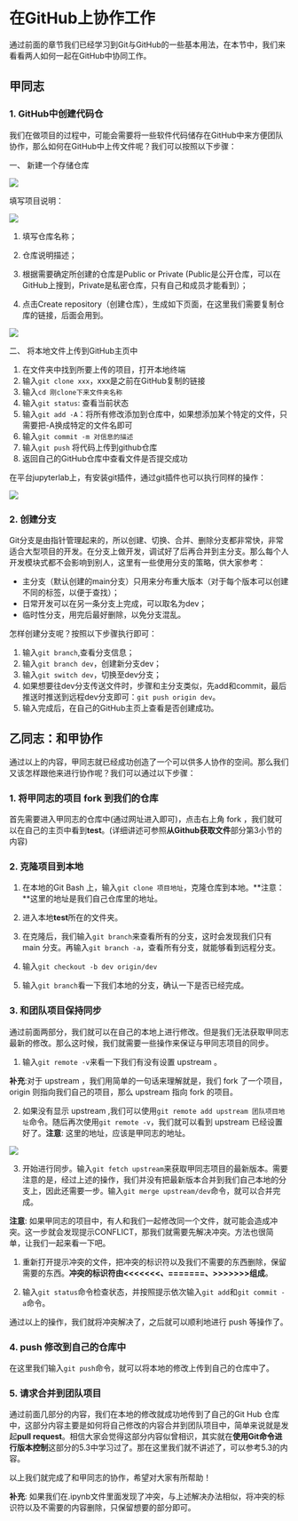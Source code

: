 # 在GitHub上协作工作

通过前面的章节我们已经学习到Git与GitHub的一些基本用法，在本节中，我们来看看两人如何一起在GitHub中协同工作。

## 甲同志

### 1. GitHub中创建代码仓

我们在做项目的过程中，可能会需要将一些软件代码储存在GitHub中来方便团队协作，那么如何在GitHub中上传文件呢？我们可以按照以下步骤：

一、 新建一个存储仓库

![](../img/create_repo.jpg)

填写项目说明：

![](../img/new_repo_setting.jpg)

1. 填写仓库名称；

2. 仓库说明描述；

3. 根据需要确定所创建的仓库是Public or Private (Public是公开仓库，可以在GitHub上搜到，Private是私密仓库，只有自己和成员才能看到）；

4. 点击Create repository（创建仓库），生成如下页面，在这里我们需要复制仓库的链接，后面会用到。

![](../img/copy_ssh_path.jpg)

二、 将本地文件上传到GitHub主页中

1. 在文件夹中找到所要上传的项目，打开本地终端
2. 输入`git clone xxx`，xxx是之前在GitHub复制的链接
3. 输入`cd 刚clone下来文件夹名称`
4. 输入`git status`: 查看当前状态
5. 输入`git add -A`：将所有修改添加到仓库中，如果想添加某个特定的文件，只需要把-A换成特定的文件名即可
7. 输入`git commit -m 对信息的描述`
8. 输入`git push` 将代码上传到github仓库
9. 返回自己的GitHub仓库中查看文件是否提交成功

在平台jupyterlab上，有安装git插件，通过git插件也可以执行同样的操作：

![](../img/jupyterhub_use_git_plugin.png)

### 2. 创建分支

Git分支是由指针管理起来的，所以创建、切换、合并、删除分支都非常快，非常适合大型项目的开发。在分支上做开发，调试好了后再合并到主分支。那么每个人开发模块式都不会影响到别人，这里有一些使用分支的策略，供大家参考：

- 主分支（默认创建的main分支）只用来分布重大版本（对于每个版本可以创建不同的标签，以便于查找）；
- 日常开发可以在另一条分支上完成，可以取名为dev；
- 临时性分支，用完后最好删除，以免分支混乱。

怎样创建分支呢？按照以下步骤执行即可：

1. 输入`git branch`,查看分支信息；
2. 输入`git branch dev`，创建新分支dev；
3. 输入`git switch dev`，切换至dev分支；
4. 如果想要往dev分支传送文件时，步骤和主分支类似，先add和commit，最后推送时推送到远程dev分支即可：`git push origin dev`。
5. 输入完成后，在自己的GitHub主页上查看是否创建成功。

## 乙同志：和甲协作

通过以上的内容，甲同志就已经成功创造了一个可以供多人协作的空间。那么我们又该怎样跟他来进行协作呢？我们可以通过以下步骤：

### 1. 将甲同志的项目 fork 到我们的仓库

首先需要进入甲同志的仓库中(通过网址进入即可)，点击右上角 fork ，我们就可以在自己的主页中看到**test**。(详细讲述可参照**从Github获取文件**部分第3小节的内容)

### 2. 克隆项目到本地

1. 在本地的Git Bash 上，输入`git clone 项目地址`，克隆仓库到本地。**注意：**这里的地址是我们自己仓库里的地址。

2. 进入本地**test**所在的文件夹。

3. 在克隆后，我们输入`git branch`来查看所有的分支，这时会发现我们只有 main 分支。再输入`git branch -a`，查看所有分支，就能够看到远程分支。

4. 输入`git checkout -b dev origin/dev`

5. 输入`git branch`看一下我们本地的分支，确认一下是否已经完成。

### 3. 和团队项目保持同步

通过前面两部分，我们就可以在自己的本地上进行修改。但是我们无法获取甲同志最新的修改。那么这时候，我们就需要一些操作来保证与甲同志项目的同步。

1. 输入`git remote -v`来看一下我们有没有设置 upstream 。

**补充**:对于 upstream ，我们用简单的一句话来理解就是，我们 fork 了一个项目，origin 则指向我们自己的项目，那么 upstream 指向 fork 的项目。

2. 如果没有显示 upstream ,我们可以使用`git remote add upstream 团队项目地址`命令。随后再次使用`git remote -v`，我们就可以看到 upstream 已经设置好了。**注意**: 这里的地址，应该是甲同志的地址。

![](../img/upstream1.png)

3. 开始进行同步。输入`git fetch upstream`来获取甲同志项目的最新版本。需要注意的是，经过上述的操作，我们并没有把最新版本合并到我们自己本地的分支上，因此还需要一步。输入`git merge upstream/dev`命令，就可以合并完成。

**注意**: 如果甲同志的项目中，有人和我们一起修改同一个文件，就可能会造成冲突。这一步就会发现提示CONFLICT，那我们就需要先解决冲突。方法也很简单，让我们一起来看一下吧。

1. 重新打开提示冲突的文件，把冲突的标识符以及我们不需要的东西删除，保留需要的东西。**冲突的标识符由<<<<<<<、=======、>>>>>>>组成**。

2. 输入`git status`命令检查状态，并按照提示依次输入`git add`和`git commit -a`命令。

通过以上的操作，我们就将冲突解决了，之后就可以顺利地进行 push 等操作了。

### 4. push 修改到自己的仓库中

在这里我们输入`git push`命令，就可以将本地的修改上传到自己的仓库中了。

### 5. 请求合并到团队项目

通过前面几部分的内容，我们在本地的修改就成功地传到了自己的Git Hub 仓库中，这部分内容主要是如何将自己修改的内容合并到团队项目中，简单来说就是发起**pull request**。相信大家会觉得这部分内容似曾相识，其实就在**使用Git命令进行版本控制**这部分的5.3中学习过了。那在这里我们就不讲述了，可以参考5.3的内容。

以上我们就完成了和甲同志的协作，希望对大家有所帮助！

**补充**: 如果我们在.ipynb文件里面发现了冲突，与上述解决办法相似，将冲突的标识符以及不需要的内容删除，只保留想要的部分即可。